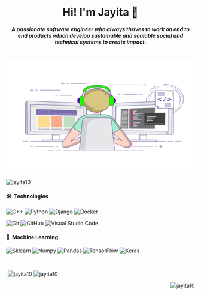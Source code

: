 <!-- <h2 align="center"></h2>
<br> -->
<h1 align="center">Hi! I'm Jayita 👋</h1>
<h5 align="center">A passionate software engineer who always thrives to work on end to end products which develop sustainable and scalable social and technical systems to create impact.</h5>
<br/>
<!-- GIF -->
<img align="centre" height="300" width="500" src="https://raw.githubusercontent.com/mikonoid/mikonoid/main/images/gifs/coder3.gif" />

<p align="centre"> <img src="https://komarev.com/ghpvc/?username=jayita10&label=Profile%20views&color=0e75b6&style=flat" alt="jayita10" /> </p>


<!---
<h3 align="left">Connect with me:</h3>
<p align="left">
<a href="https://linkedin.com/in/jayitapramanik" target="blank"><img align="center" src="https://raw.githubusercontent.com/rahuldkjain/github-profile-readme-generator/master/src/images/icons/Social/linked-in-alt.svg" alt="jayitapramanik" height="30" width="40" /></a>
  
<!-- 
<a href="https://twitter.com/_nebula_10" target="blank"><img align="center" src="https://raw.githubusercontent.com/rahuldkjain/github-profile-readme-generator/master/src/images/icons/Social/twitter.svg" alt="_nebula_10" height="30" width="40" /></a>
<!--a href="https://kaggle.com/jayitapramanik" target="blank"><img align="center" src="https://raw.githubusercontent.com/rahuldkjain/github-profile-readme-generator/master/src/images/icons/Social/kaggle.svg" alt="jayitapramanik" height="30" width="40" /></a>
<a href="https://instagram.com/_.nebula._10" target="blank"><img align="center" src="https://raw.githubusercontent.com/rahuldkjain/github-profile-readme-generator/master/src/images/icons/Social/instagram.svg" alt="_.nebula._10" height="30" width="40" /></a>
<a href="https://www.codechef.com/users/jayita_10" target="blank"><img align="center" src="https://cdn.jsdelivr.net/npm/simple-icons@3.1.0/icons/codechef.svg" alt="jayita_10" height="30" width="40" /></a>
<a href="https://codeforces.com/profile/jayita_10" target="blank"><img align="center" src="https://cdn.jsdelivr.net/npm/simple-icons@3.0.1/icons/codeforces.svg" alt="jayita_10" height="30" width="40" /></a>
<a href="https://leetcode.com/jayita_10/" target="blank"><img align="center" src="https://raw.githubusercontent.com/rahuldkjain/github-profile-readme-generator/master/src/images/icons/Social/leet-code.svg" alt="jayita_!0" height="30" width="40" /></a>
</p>-->

#### 🛠 &nbsp;Technologies

![C++](https://img.shields.io/badge/C%2B%2B-00599C?style=for-the-badge&logo=c%2B%2B&logoColor=white)
![Python](https://img.shields.io/badge/Python-3776AB?style=for-the-badge&logo=python&logoColor=white)
  ![Django](https://img.shields.io/badge/Django-092E20?style=for-the-badge&logo=django&logoColor=white)
  ![Docker](https://img.shields.io/badge/docker%20-%23D00000.svg?&style=for-the-badge&logo=docker&logoColor=white)
  
  
  ![Git](https://img.shields.io/badge/-Git-333333?style=for-the-badge&logo=git)
  ![GitHub](https://img.shields.io/badge/GitHub-100000?style=for-the-badge&logo=github&logoColor=white)
  ![Visual Studio Code](https://img.shields.io/badge/Visual_Studio_Code-0078D4?style=for-the-badge&logo=visual%20studio%20code&logoColor=white)
  #### 🧠 &nbsp;Machine Learning
  ![Sklearn](https://img.shields.io/badge/sklearn%20-%23D00000.svg?&style=for-the-badge&logo=sklearn&logoColor=white)
  ![Numpy](https://img.shields.io/badge/numpy%20-%23D00000.svg?&style=for-the-badge&logo=numpy&logoColor=white)
  ![Pandas](https://img.shields.io/badge/pandas%20-%23D00000.svg?&style=for-the-badge&logo=pandas&logoColor=white)
  ![TensorFlow](https://img.shields.io/badge/TensorFlow%20-%23FF6F00.svg?&style=for-the-badge&logo=TensorFlow&logoColor=white)
  ![Keras](https://img.shields.io/badge/Keras%20-%23D00000.svg?&style=for-the-badge&logo=Keras&logoColor=white)
  

<br/>


<!--
<h3 align="left">Languages and Tools:</h3>
<p align="left"> <a href="https://getbootstrap.com" target="_blank"> <img src="https://raw.githubusercontent.com/devicons/devicon/master/icons/bootstrap/bootstrap-plain-wordmark.svg" alt="bootstrap" width="40" height="40"/> </a> <a href="https://www.cprogramming.com/" target="_blank"> <img src="https://raw.githubusercontent.com/devicons/devicon/master/icons/c/c-original.svg" alt="c" width="40" height="40"/> </a> <a href="https://www.w3schools.com/cpp/" target="_blank"> <img src="https://raw.githubusercontent.com/devicons/devicon/master/icons/cplusplus/cplusplus-original.svg" alt="cplusplus" width="40" height="40"/> </a> <a href="https://www.w3schools.com/css/" target="_blank"> <img src="https://raw.githubusercontent.com/devicons/devicon/master/icons/css3/css3-original-wordmark.svg" alt="css3" width="40" height="40"/> </a> <a href="https://www.djangoproject.com/" target="_blank"> <img src="https://raw.githubusercontent.com/devicons/devicon/master/icons/django/django-original.svg" alt="django" width="40" height="40"/> </a> <a href="https://cloud.google.com" target="_blank"> <img src="https://www.vectorlogo.zone/logos/google_cloud/google_cloud-icon.svg" alt="gcp" width="40" height="40"/> </a> <a href="https://git-scm.com/" target="_blank"> <img src="https://www.vectorlogo.zone/logos/git-scm/git-scm-icon.svg" alt="git" width="40" height="40"/> </a> <a href="https://www.w3.org/html/" target="_blank"> <img src="https://raw.githubusercontent.com/devicons/devicon/master/icons/html5/html5-original-wordmark.svg" alt="html5" width="40" height="40"/> </a> <a href="https://developer.mozilla.org/en-US/docs/Web/JavaScript" target="_blank"> <img src="https://raw.githubusercontent.com/devicons/devicon/master/icons/javascript/javascript-original.svg" alt="javascript" width="40" height="40"/> </a> <a href="https://www.mongodb.com/" target="_blank"> <img src="https://raw.githubusercontent.com/devicons/devicon/master/icons/mongodb/mongodb-original-wordmark.svg" alt="mongodb" width="40" height="40"/> </a> <a href="https://www.mysql.com/" target="_blank"> <img src="https://raw.githubusercontent.com/devicons/devicon/master/icons/mysql/mysql-original-wordmark.svg" alt="mysql" width="40" height="40"/> </a> <a href="https://nodejs.org" target="_blank"> <img src="https://raw.githubusercontent.com/devicons/devicon/master/icons/nodejs/nodejs-original-wordmark.svg" alt="nodejs" width="40" height="40"/> </a> <a href="https://www.python.org" target="_blank"> <img src="https://raw.githubusercontent.com/devicons/devicon/master/icons/python/python-original.svg" alt="python" width="40" height="40"/> </a> <a href="https://reactjs.org/" target="_blank"> <img src="https://raw.githubusercontent.com/devicons/devicon/master/icons/react/react-original-wordmark.svg" alt="react" width="40" height="40"/> </a> <a href="https://scikit-learn.org/" target="_blank"> <img src="https://upload.wikimedia.org/wikipedia/commons/0/05/Scikit_learn_logo_small.svg" alt="scikit_learn" width="40" height="40"/> </a> </p>
-->

<p>&nbsp;<img align="centre" src="https://github-readme-stats.vercel.app/api?username=jayita10&show_icons=true&locale=en" alt="jayita10" />

<img align="centre" src="https://github-readme-streak-stats.herokuapp.com/?user=jayita10&" alt="jayita10" />

<p><img align="right" src="https://github-readme-stats.vercel.app/api/top-langs?username=jayita10&show_icons=true&locale=en&layout=compact" alt="jayita10" ensp /></p>
















